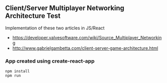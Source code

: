 ## Client/Server Multiplayer Networking Architecture Test

Implementation of these two articles in JS/React

- https://developer.valvesoftware.com/wiki/Source_Multiplayer_Networking
- http://www.gabrielgambetta.com/client-server-game-architecture.html


### App created using create-react-app
```
npm install
npm run
```
